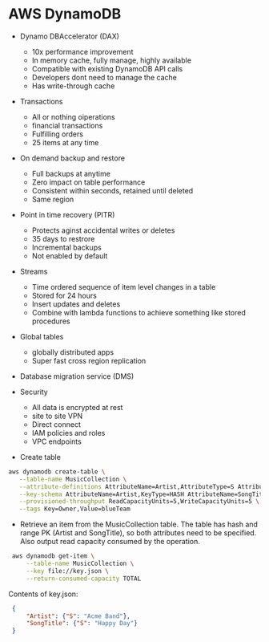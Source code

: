 # AWS DynamoDB

- Dynamo DBAccelerator (DAX)
    - 10x performance improvement
    - In memory cache, fully manage, highly available
    - Compatible with existing DynamoDB API calls
    - Developers dont need to manage the cache
    - Has write-through cache
- Transactions
    - All or nothing oiperations
    - financial transactions
    - Fulfilling orders
    - 25 items at any time
- On demand backup and restore
    - Full backups at anytime
    - Zero impact on table performance
    - Consistent within seconds, retained until deleted
    - Same region
- Point in time recovery (PITR)
    - Protects aginst accidental writes or deletes
    - 35 days to restrore
    - Incremental backups
    - Not enabled by default
- Streams
    - Time ordered sequence of item level changes in a table
    - Stored for 24 hours
    - Insert updates and deletes
    - Combine with lambda functions to achieve something like stored procedures
- Global tables
    - globally distributed apps
    - Super fast cross region replication
- Database migration service (DMS)
- Security
    - All data is encrypted at rest
    - site to site VPN
    - Direct connect
    - IAM policies and roles
    - VPC endpoints

 - Create table
 ```bash
 aws dynamodb create-table \
    --table-name MusicCollection \
    --attribute-definitions AttributeName=Artist,AttributeType=S AttributeName=SongTitle,AttributeType=S \
    --key-schema AttributeName=Artist,KeyType=HASH AttributeName=SongTitle,KeyType=RANGE \
    --provisioned-throughput ReadCapacityUnits=5,WriteCapacityUnits=5 \
    --tags Key=Owner,Value=blueTeam
 ```


  - Retrieve an item from the MusicCollection table. The table has hash and range PK (Artist and SongTitle), so both attributes need to be specified. Also output read capacity consumed by the operation.
  ```bash
   aws dynamodb get-item \
       --table-name MusicCollection \
       --key file://key.json \
       --return-consumed-capacity TOTAL
  ```

  Contents of key.json:
  ```json
   {
       "Artist": {"S": "Acme Band"},
       "SongTitle": {"S": "Happy Day"}
   }
  ```
